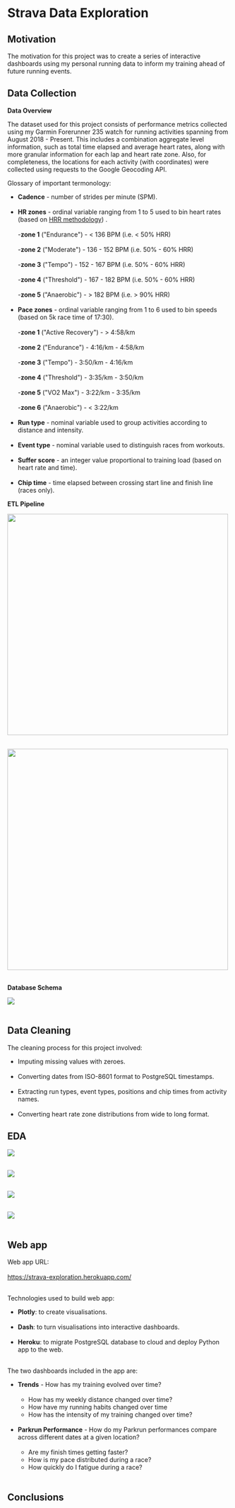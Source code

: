 # Strava Data Exploration

## Motivation

The motivation for this project was to create a series of interactive dashboards using my personal running data to inform my training ahead of future running events. 

## Data Collection

**Data Overview**

The dataset used for this project consists of performance metrics collected using my Garmin Forerunner 235 watch for running activities spanning from August 2018 - Present. This includes a combination aggregate level information, such as total time elapsed and average heart rates, along with more granular information for each lap and heart rate zone. Also, for completeness, the locations for each activity (with coordinates) were collected using requests to the Google Geocoding API. <br/> 

Glossary of important termonology:

- **Cadence** - number of strides per minute (SPM). <br/><br/>
- **HR zones** - ordinal variable ranging from 1 to 5 used to bin heart rates (based on [HRR methodology](https://fellrnr.com/wiki/Heart_Rate_Reserve))
. <br/><br/>
  -**zone 1** ("Endurance") - < 136 BPM (i.e. < 50% HRR)
<br/><br/>
  -**zone 2** ("Moderate") - 136 - 152 BPM (i.e. 50% - 60% HRR)
<br/><br/>
  -**zone 3** ("Tempo") - 152 - 167 BPM (i.e. 50% - 60% HRR)
<br/><br/>
  -**zone 4** ("Threshold") - 167 - 182 BPM (i.e. 50% - 60% HRR)
<br/><br/>
  -**zone 5** ("Anaerobic") - > 182 BPM (i.e. > 90% HRR)
<br/><br/>
- **Pace zones** - ordinal variable ranging from 1 to 6 used to bin speeds (based on 5k race time of 17:30). 
<br/><br/>
  -**zone 1** ("Active Recovery") - > 4:58/km 
<br/><br/>
  -**zone 2** ("Endurance") - 4:16/km - 4:58/km
<br/><br/>
  -**zone 3** ("Tempo") - 3:50/km - 4:16/km
<br/><br/>
  -**zone 4** ("Threshold") - 3:35/km - 3:50/km
<br/><br/>
  -**zone 5** ("VO2 Max") - 3:22/km - 3:35/km
<br/><br/>
  -**zone 6** ("Anaerobic") - < 3:22/km 
<br/><br/>
- **Run type** - nominal variable used to group activities according to distance and intensity. <br/><br/>
- **Event type** - nominal variable used to distinguish races from workouts. <br/><br/>
- **Suffer score** - an integer value proportional to training load (based on heart rate and time). <br/><br/>
- **Chip time** - time elapsed between crossing start line and finish line (races only). 

**ETL Pipeline**

<img src="/images/ETL_pipeline.png" width="500"/> <br/><br/>

<img src="/images/ETL_pipeline_2.png" width = "500"/> <br/><br/>

**Database Schema**

<img src="/images/database_schema.png"/> <br/><br/>

## Data Cleaning

The cleaning process for this project involved:

- Imputing missing values with zeroes. <br/><br/>
- Converting dates from ISO-8601 format to PostgreSQL timestamps. <br/><br/>
- Extracting run types, event types, positions and chip times from activity names. <br/><br/>
- Converting heart rate zone distributions from wide to long format.

## EDA

<img src="/images/weekly_milage.png"/> <br/><br/>

<img src="/images/running_habits.png"/> <br/><br/>

<img src="/images/running_intensity.png"/> <br/><br/>

<img src="/images/days_of_week.png"/> <br/><br/>

## Web app

Web app URL: <br/><br/>
https://strava-exploration.herokuapp.com/ <br/><br/>

Technologies used to build web app:

- **Plotly**: to create visualisations. <br/><br/>
- **Dash**: to turn visualisations into interactive dashboards. <br/><br/>
- **Heroku**: to migrate PostgreSQL database to cloud and deploy Python app to the web. <br/><br/>

The two dashboards included in the app are:

- **Trends** - How has my training evolved over time? <br/><br/>
  - How has my weekly distance changed over time? 
  - How have my running habits changed over time
  - How has the intensity of my training changed over time? <br/><br/>
- **Parkrun Performance** - How do my Parkrun performances compare across different dates at a given location? <br/><br/>
  - Are my finish times getting faster?
  - How is my pace distributed during a race?
  - How quickly do I fatigue during a race? <br/><br/>

## Conclusions

